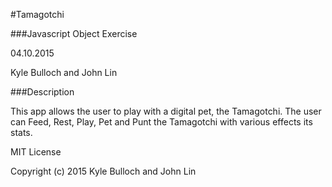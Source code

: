 #Tamagotchi

###Javascript Object Exercise

04.10.2015

Kyle Bulloch and John Lin

###Description

This app allows the user to play with a digital pet, the Tamagotchi.  The user can Feed, Rest, Play, Pet and Punt the Tamagotchi with various effects its stats.

MIT License

Copyright (c) 2015 Kyle Bulloch and John Lin
